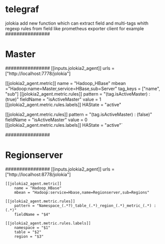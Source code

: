 # telegraf
jolokia  add new function which can extract field and multi-tags whith regexp rules from field like prometheus exporter client
for example 
################
# Master         #
################
[[inputs.jolokia2_agent]]
  urls = ["http://localhost:7778/jolokia"]

  [[jolokia2_agent.metric]]
		name = "Hadoop_HBase"
		mbean ="Hadoop:name=Master,service=HBase,sub=Server"
		tag_keys = ["name", "sub"]
  [[jolokia2_agent.metric.rules]]
    pattern = "(tag.isActiveMaster) : (true)"
		fieldName = "isActiveMaster"
		value = 1
  [[jolokia2_agent.metric.rules.labels]]
		HAState = "active"
    
  [[jolokia2_agent.metric.rules]]
    pattern = "(tag.isActiveMaster) : (false)"
		fieldName = "isActiveMaster"
		value = 0
  [[jolokia2_agent.metric.rules.labels]]
		HAState = "active"`
 
################
# Regionserver   #
################
[[inputs.jolokia2_agent]]
  urls = ["http://localhost:8778/jolokia"]

	[[jolokia2_agent.metric]]
		name = "Hadoop_HBase"
		mbean = "Hadoop:service=Hbase,name=Regionserver,sub=Regions"

	[[jolokia2_agent.metric.rules]]
		pattern = "Namespace_(.*?)_table_(.*)_region_(.*)_metric_(.*) : (.*)"
		fieldName = "$4"
    
	[[jolokia2_agent.metric.rules.labels]]
		namespace = "$1"
		table = "$2"
		region = "$3"
